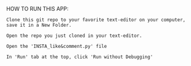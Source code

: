 HOW TO RUN THIS APP:

    Clone this git repo to your favorite text-editor on your computer, save it in a New Folder. 
    
    Open the repo you just cloned in your text-editor.
    
    Open the 'INSTA_like&comment.py' file

    In 'Run' tab at the top, click 'Run without Debugging'
